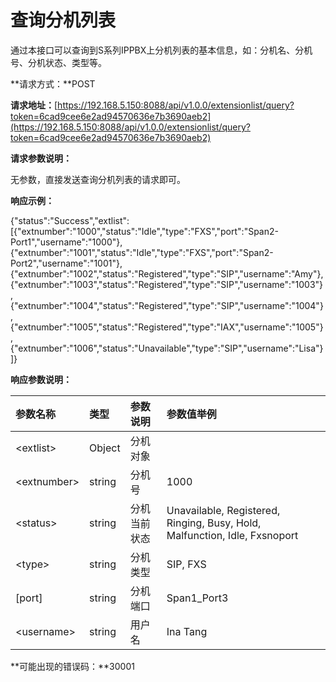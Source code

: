 # 查询分机列表

通过本接口可以查询到S系列IPPBX上分机列表的基本信息，如：分机名、分机号、分机状态、类型等。

**请求方式：**POST

**请求地址：**[https://192.168.5.150:8088/api/v1.0.0/extensionlist/query?token=6cad9cee6e2ad94570636e7b3690aeb2](https://192.168.5.150:8088/api/v1.0.0/extensionlist/query?token=6cad9cee6e2ad94570636e7b3690aeb2)

**请求参数说明：**

无参数，直接发送查询分机列表的请求即可。

**响应示例：**

{"status":"Success","extlist":\[{"extnumber":"1000","status":"Idle","type":"FXS","port":"Span2-Port1","username":"1000"},{"extnumber":"1001","status":"Idle","type":"FXS","port":"Span2-Port2","username":"1001"},{"extnumber":"1002","status":"Registered","type":"SIP","username":"Amy"},{"extnumber":"1003","status":"Registered","type":"SIP","username":"1003"},{"extnumber":"1004","status":"Registered","type":"SIP","username":"1004"},{"extnumber":"1005","status":"Registered","type":"IAX","username":"1005"},{"extnumber":"1006","status":"Unavailable","type":"SIP","username":"Lisa"}\]}

**响应参数说明：**

| 参数名称 | 类型 | 参数说明 | 参数值举例 |
| :--- | :--- | :--- | :--- |
| &lt;extlist&gt; | Object | 分机对象 |  |
| &lt;extnumber&gt; | string | 分机号 | 1000 |
| &lt;status&gt; | string | 分机当前状态 | Unavailable, Registered, Ringing, Busy, Hold, Malfunction, Idle, Fxsnoport |
| &lt;type&gt; | string | 分机类型 | SIP, FXS |
| \[port\] | string | 分机端口 | Span1\_Port3 |
| &lt;username&gt; | string | 用户名 | Ina Tang |

**可能出现的错误码：**30001

